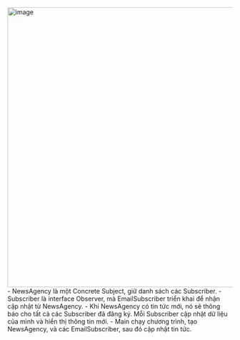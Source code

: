 <img width="627" alt="image" src="https://github.com/git-thaitech/design-patterns/assets/72333463/64d1cc19-8569-45d9-9e14-402941d9c1fd">
<br>
- NewsAgency là một Concrete Subject, giữ danh sách các Subscriber.
- Subscriber là interface Observer, mà EmailSubscriber triển khai để nhận cập nhật từ NewsAgency.
- Khi NewsAgency có tin tức mới, nó sẽ thông báo cho tất cả các Subscriber đã đăng ký. Mỗi Subscriber cập nhật dữ liệu của mình và hiển thị thông tin mới.
- Main chạy chương trình, tạo NewsAgency, và các EmailSubscriber, sau đó cập nhật tin tức.
